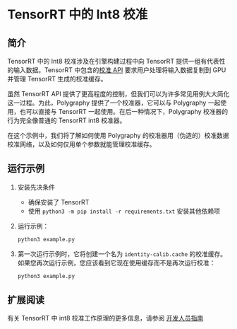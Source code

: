 # TensorRT 中的 Int8 校准


## 简介

TensorRT 中的 Int8 校准涉及在引擎构建过程中向 TensorRT 提供一组有代表性的输入数据。TensorRT 中包含的[校准 API](https://docs.nvidia.com/deeplearning/tensorrt/latest/_static/python-api/infer/Int8/Calibrator.html)
要求用户处理将输入数据复制到 GPU 并管理 TensorRT 生成的校准缓存。

虽然 TensorRT API 提供了更高程度的控制，但我们可以为许多常见用例大大简化这一过程。为此，Polygraphy 提供了一个校准器，它可以与 Polygraphy 一起使用，也可以直接与 TensorRT 一起使用。在后一种情况下，Polygraphy 校准器的行为完全像普通的 TensorRT int8 校准器。

在这个示例中，我们将了解如何使用 Polygraphy 的校准器用（伪造的）校准数据校准网络，以及如何仅用单个参数就能管理校准缓存。


## 运行示例

1. 安装先决条件
    * 确保安装了 TensorRT
    * 使用 `python3 -m pip install -r requirements.txt` 安装其他依赖项

2. 运行示例：

    ```bash
    python3 example.py
    ```

3. 第一次运行示例时，它将创建一个名为 `identity-calib.cache` 的校准缓存。
    如果您再次运行示例，您应该看到它现在使用缓存而不是再次运行校准：

    ```bash
    python3 example.py
    ```


## 扩展阅读

有关 TensorRT 中 int8 校准工作原理的更多信息，请参阅
[开发人员指南](https://docs.nvidia.com/deeplearning/tensorrt/developer-guide/index.html#optimizing_int8_c)
